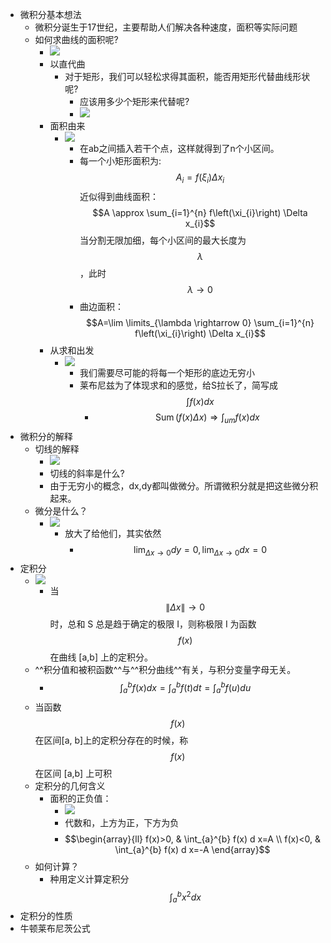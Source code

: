 - 微积分基本想法
    - 微积分诞生于17世纪，主要帮助人们解决各种速度，面积等实际问题
    - 如何求曲线的面积呢?
        - ![](https://firebasestorage.googleapis.com/v0/b/firescript-577a2.appspot.com/o/imgs%2Fapp%2FTech_LimitFox%2Fvuxvg54lLx.png?alt=media&token=6e5b8420-157f-4357-9275-82316e2b5090)
        - 以直代曲
            - 对于矩形，我们可以轻松求得其面积，能否用矩形代替曲线形状呢?
                - 应该用多少个矩形来代替呢?
                - ![](https://firebasestorage.googleapis.com/v0/b/firescript-577a2.appspot.com/o/imgs%2Fapp%2FTech_LimitFox%2F86DctNITdI.png?alt=media&token=50409a91-2471-4a2b-bcd4-3ba719e6add9)
        - 面积由来
            - ![](https://firebasestorage.googleapis.com/v0/b/firescript-577a2.appspot.com/o/imgs%2Fapp%2FTech_LimitFox%2Fk119qubgsf.png?alt=media&token=ff3b0e75-70fe-4ad4-b377-f3bff98e624d)
                - 在ab之间插入若干个点，这样就得到了n个小区间。
                - 每一个小矩形面积为: $$A_i = f(\xi_i)\Delta x_i$$ 近似得到曲线面积：$$A \approx \sum_{i=1}^{n} f\left(\xi_{i}\right) \Delta x_{i}$$ 当分割无限加细，每个小区间的最大长度为 $$\lambda$$，此时 $$\lambda \to 0$$
                - 曲边面积：$$A=\lim \limits_{\lambda \rightarrow 0} \sum_{i=1}^{n} f\left(\xi_{i}\right) \Delta x_{i}$$
        - 从求和出发
            - ![](https://firebasestorage.googleapis.com/v0/b/firescript-577a2.appspot.com/o/imgs%2Fapp%2FTech_LimitFox%2F63P1rD6h8f.png?alt=media&token=6507568e-07b8-4c1a-8f31-6ef946cbc191)
                - 我们需要尽可能的将每一个矩形的底边无穷小
                - 莱布尼兹为了体现求和的感觉，给S拉长了，简写成$$\int f(x) d x$$
                    - $$\operatorname{Sum}(f(x) \Delta x) \Longrightarrow \int_{u m} f(x) d x$$
- 微积分的解释
    - 切线的解释
        - ![](https://firebasestorage.googleapis.com/v0/b/firescript-577a2.appspot.com/o/imgs%2Fapp%2FTech_LimitFox%2FmqR0rs-Lbe.png?alt=media&token=927d510a-9f7d-470e-939e-7d1ec30c9fe2)
        - 切线的斜率是什么?
        - 由于无穷小的概念，dx,dy都叫做微分。所谓微积分就是把这些微分积起来。
    - 微分是什么？
        - ![](https://firebasestorage.googleapis.com/v0/b/firescript-577a2.appspot.com/o/imgs%2Fapp%2FTech_LimitFox%2F8f_CnF3Riv.png?alt=media&token=8a296994-0668-4d17-bb1f-e4895c84103e)
            - 放大了给他们，其实依然
                - $$\lim _{\Delta x \rightarrow 0} d y=0, \lim _{\Delta x \rightarrow 0} d x=0$$
- 定积分
    - ![](https://firebasestorage.googleapis.com/v0/b/firescript-577a2.appspot.com/o/imgs%2Fapp%2FTech_LimitFox%2Fv4me8D7oNg.png?alt=media&token=a9b706ad-4ff0-48cc-90a6-b8db9700354a)
        - 当 $$ \lVert \Delta x  \rVert \to 0 $$ 时，总和 S 总是趋于确定的极限 I，则称极限 I 为函数 $$f(x)$$ 在曲线 [a,b] 上的定积分。
    - ^^积分值和被积函数^^与^^积分曲线^^有关，与积分变量字母无关。
        - $$\int_{a}^{b} f(x) d x=\int_{a}^{b} f(t) d t=\int_{a}^{b} f(u) d u$$
    - 当函数 $$f(x)$$ 在区间[a, b]上的定积分存在的时候，称 $$f(x)$$ 在区间 [a,b] 上可积
    - 定积分的几何含义
        - 面积的正负值：
            - ![](https://firebasestorage.googleapis.com/v0/b/firescript-577a2.appspot.com/o/imgs%2Fapp%2FTech_LimitFox%2FQAInuUbEeS.png?alt=media&token=8a991fd1-4984-4e08-bafc-8fa25086f8f7)
            - 代数和，上方为正，下方为负
            - $$\begin{array}{ll} f(x)>0, & \int_{a}^{b} f(x) d x=A \\ f(x)<0, & \int_{a}^{b} f(x) d x=-A \end{array}$$
    - 如何计算？
        - 种用定义计算定积分 $$\int_{a}^{b} x^2 dx$$
- 定积分的性质
- 牛顿莱布尼茨公式
